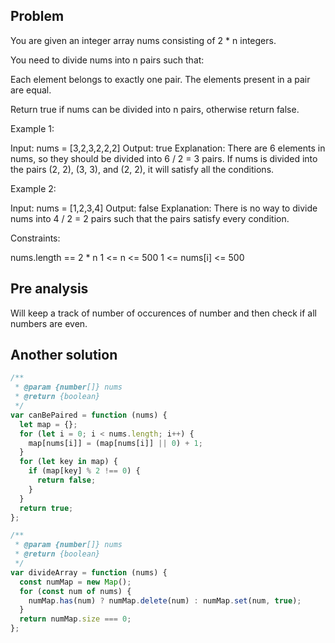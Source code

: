 ## Problem

You are given an integer array nums consisting of 2 \* n integers.

You need to divide nums into n pairs such that:

Each element belongs to exactly one pair.
The elements present in a pair are equal.

Return true if nums can be divided into n pairs, otherwise return false.

Example 1:

Input: nums = [3,2,3,2,2,2]
Output: true
Explanation:
There are 6 elements in nums, so they should be divided into 6 / 2 = 3 pairs.
If nums is divided into the pairs (2, 2), (3, 3), and (2, 2), it will satisfy all the conditions.

Example 2:

Input: nums = [1,2,3,4]
Output: false
Explanation:
There is no way to divide nums into 4 / 2 = 2 pairs such that the pairs satisfy every condition.

Constraints:

nums.length == 2 \* n
1 <= n <= 500
1 <= nums[i] <= 500

## Pre analysis

Will keep a track of number of occurences of number and then check if all numbers are even.

## Another solution

```javascript
/**
 * @param {number[]} nums
 * @return {boolean}
 */
var canBePaired = function (nums) {
  let map = {};
  for (let i = 0; i < nums.length; i++) {
    map[nums[i]] = (map[nums[i]] || 0) + 1;
  }
  for (let key in map) {
    if (map[key] % 2 !== 0) {
      return false;
    }
  }
  return true;
};
```

```javascript
/**
 * @param {number[]} nums
 * @return {boolean}
 */
var divideArray = function (nums) {
  const numMap = new Map();
  for (const num of nums) {
    numMap.has(num) ? numMap.delete(num) : numMap.set(num, true);
  }
  return numMap.size === 0;
};
```
